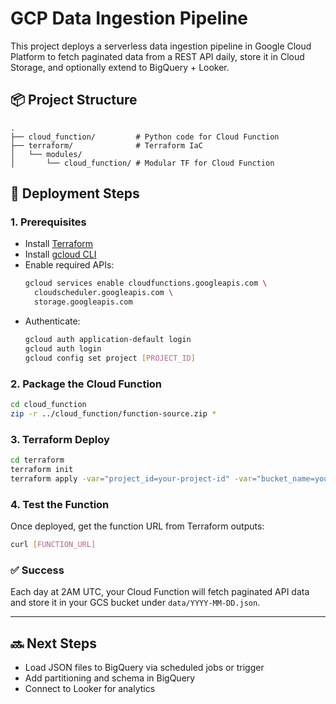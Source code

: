# GCP Data Ingestion Pipeline

This project deploys a serverless data ingestion pipeline in Google Cloud Platform to fetch paginated data from a REST API daily, store it in Cloud Storage, and optionally extend to BigQuery + Looker.

## 📦 Project Structure
```
.
├── cloud_function/         # Python code for Cloud Function
├── terraform/              # Terraform IaC
│   └── modules/
│       └── cloud_function/ # Modular TF for Cloud Function
```

## 🚀 Deployment Steps

### 1. Prerequisites
- Install [Terraform](https://www.terraform.io/downloads)
- Install [gcloud CLI](https://cloud.google.com/sdk/docs/install)
- Enable required APIs:
  ```bash
  gcloud services enable cloudfunctions.googleapis.com \
    cloudscheduler.googleapis.com \
    storage.googleapis.com
  ```
- Authenticate:
  ```bash
  gcloud auth application-default login
  gcloud auth login
  gcloud config set project [PROJECT_ID]
  ```

### 2. Package the Cloud Function
```bash
cd cloud_function
zip -r ../cloud_function/function-source.zip *
```

### 3. Terraform Deploy
```bash
cd terraform
terraform init
terraform apply -var="project_id=your-project-id" -var="bucket_name=your-data-bucket"
```

### 4. Test the Function
Once deployed, get the function URL from Terraform outputs:
```bash
curl [FUNCTION_URL]
```

### ✅ Success
Each day at 2AM UTC, your Cloud Function will fetch paginated API data and store it in your GCS bucket under `data/YYYY-MM-DD.json`.

---

## 🔜 Next Steps
- Load JSON files to BigQuery via scheduled jobs or trigger
- Add partitioning and schema in BigQuery
- Connect to Looker for analytics
